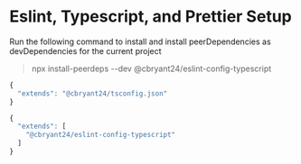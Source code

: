 # Eslint, Typescript, and Prettier Setup

Run the following command to install and install peerDependencies as devDependencies for the current project

> npx install-peerdeps --dev @cbryant24/eslint-config-typescript

```javascript
{
  "extends": "@cbryant24/tsconfig.json"
}
```

```javascript
{
  "extends": [
    "@cbryant24/eslint-config-typescript"
  ]
}
```
